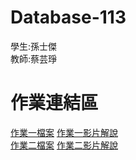 # Database-113
學生:孫士傑  
教師:蔡芸琤
# 作業連結區  
[作業一檔案](https://github.com/jaison5/Database-113/tree/main/%E4%BD%9C%E6%A5%AD%E4%B8%80%E6%AA%94%E6%A1%88%E8%B3%87%E6%96%99%E5%A4%BE)  [作業一影片解說](
https://youtu.be/yhgwgaZDgFA?si=g4F9TQQlNEM50498)  
[作業二檔案](https://github.com/jaison5/Database-113/tree/main/%E4%BD%9C%E6%A5%AD%E4%BA%8C%E6%AA%94%E6%A1%88%E8%B3%87%E6%96%99%E5%A4%BE)  [作業二影片解說](https://youtu.be/lT8TdlQLYUA?si=bL0auZ-MnAnx_jnC)
